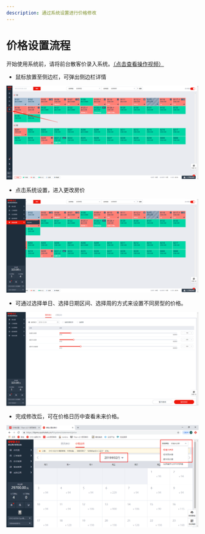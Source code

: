 ```yaml
---
description: 通过系统设置进行价格修改
---
```


# 价格设置流程

开始使用系统前，请将前台散客价录入系统。[（点击查看操作视频）](http://crs-pms-vidio.oss-cn-beijing.aliyuncs.com/%E4%BB%B7%E6%A0%BC%E8%AE%BE%E7%BD%AE.mp4)

* 鼠标放置至侧边栏，可弹出侧边栏详情

![&#x9F20;&#x6807;&#x653E;&#x7F6E;&#x81F3;&#x4FA7;&#x8FB9;&#x680F;&#xFF0C;&#x53EF;&#x5F39;&#x51FA;&#x4FA7;&#x8FB9;&#x680F;&#x8BE6;&#x60C5;](../../.gitbook/assets/image%20%28254%29.png)

* 点击系统设置，进入更改房价

![&#x70B9;&#x51FB;&#x7CFB;&#x7EDF;&#x8BBE;&#x7F6E;&#xFF0C;&#x8FDB;&#x5165;&#x66F4;&#x6539;&#x623F;&#x4EF7;](../../.gitbook/assets/image%20%2877%29.png)

* 可通过选择单日、选择日期区间、选择周的方式来设置不同房型的价格。

![&#x53EF;&#x9009;&#x62E9;&#x5355;&#x65E5;&#x3001;&#x65E5;&#x671F;&#x533A;&#x95F4;&#x3001;&#x5468;&#x6765;&#x4FEE;&#x6539;&#x7CFB;&#x7EDF;&#x7684;&#x9884;&#x8BBE;&#x4EF7;&#x683C;](../../.gitbook/assets/image%20%28487%29.png)

* 完成修改后，可在价格日历中查看未来价格。

![](../../.gitbook/assets/image%20%28378%29.png)

